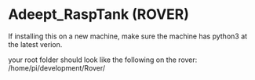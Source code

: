 # Adeept_RaspTank (ROVER)


If installing this on a new machine, make sure the machine has python3 at the latest verion.

your root folder should look like the following on the rover: /home/pi/development/Rover/

